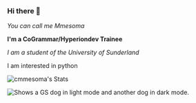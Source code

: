 ### Hi there 👋

_You can call me Mmesoma_

**I'm a CoGrammar/Hyperiondev Trainee**

_I am a student of the University of Sunderland_

I am interested in python



![cmmesoma's Stats](https://github-readme-stats.vercel.app/api?username=cmmesoma&theme=vue-dark&show_icons=true&hide_border=true&count_private=true)


<picture>
  <source media="(prefers-color-scheme: dark)" srcset="https://cdn.shopify.com/s/files/1/0270/8514/4164/files/Do_German_Shepherds_bark_a_lot_at_night.jpg?v=1673208189.png">
  <source media="(prefers-color-scheme: light)" srcset="https://upload.wikimedia.org/wikipedia/commons/d/d0/German_Shepherd_-_DSC_0346_%2810096362833%29.jpg">
  <img alt="Shows a GS dog in light mode and another dog in dark mode." src="https://cdn.shopify.com/s/files/1/0270/8514/4164/files/Do_German_Shepherds_bark_a_lot_at_night.jpg?v=1673208189.png">
</picture>
